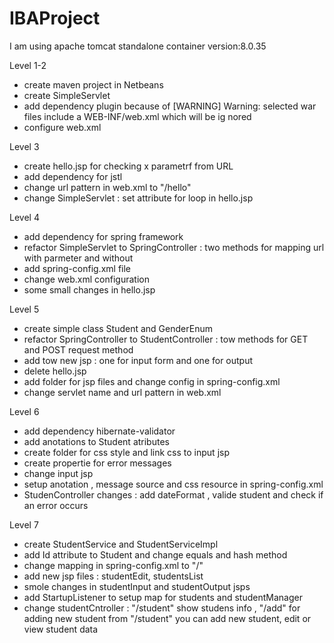 # IBAProject

I am using apache tomcat standalone container version:8.0.35

Level 1-2
- create maven project in Netbeans 
- create SimpleServlet 
- add dependency plugin because of [WARNING] Warning: selected war files include a WEB-INF/web.xml which will be ig
nored
- configure web.xml

Level 3
- create hello.jsp for checking x parametrf from URL 
- add dependency for jstl
- change url pattern in web.xml to "/hello"
- change SimpleServlet : set attribute for loop in hello.jsp 

Level 4
- add dependency for spring framework
- refactor SimpleServlet to SpringController : two methods for mapping url with parmeter and without
- add spring-config.xml file 
- change web.xml configuration 
- some small changes in hello.jsp

Level 5
- create simple class Student and GenderEnum
- refactor SpringController to StudentController : tow methods for GET and POST request method
- add tow new jsp :  one for input form and one for output
- delete hello.jsp
- add folder for jsp files and change config in spring-config.xml
- change servlet name and url pattern in web.xml

Level 6
- add dependency hibernate-validator
- add anotations to Student atributes
- create folder for css style and link css to input jsp
- create propertie for error messages
- change input jsp 
- setup anotation , message source and css resource in spring-config.xml
- StudenController changes : add dateFormat , valide student and check if an error occurs

Level 7
- create StudentService and StudentServiceImpl
- add Id attribute to Student and change equals and hash method
- change mapping in spring-config.xml to "/"
- add new jsp files : studentEdit, studentsList
- smole changes in studentInput and studentOutput jsps
- add StartupListener to setup map for students and studentManager
- change studentCntroller : "/student" show studens info , "/add" for adding new student
                            from "/student" you can add new student, edit or view student data

